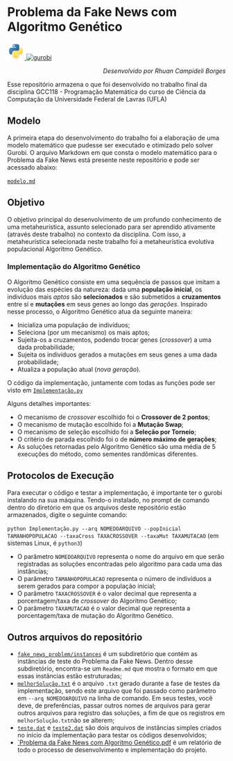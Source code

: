 #  Problema da Fake News com Algoritmo Genético
<p align="left"> 
<a href="https://www.python.org" target="_blank" rel="noreferrer"> <img src="https://raw.githubusercontent.com/devicons/devicon/master/icons/python/python-original.svg" alt="python" width="40" height="40"/> </a> 
<a href="https://www.gurobi.com/" target="_blank" rel="noreferrer"> <img src="https://avatars.githubusercontent.com/u/15114496?s=200&v=4" alt="gurobi" width="37" height="37"/> </a>
</p>  
<p align="right"> 
<i>Desenvolvido por Rhuan Campideli Borges</i>
</p> 

<p>Esse repositório armazena o que foi desenvolvido no trabalho final da disciplina GCC118 - Programação Matemática do curso de Ciência da Computação da Universidade Federal de Lavras (UFLA)</p>

## Modelo
A primeira etapa do desenvolvimento do trabalho foi a elaboração de uma modelo matemático que pudesse ser executado e otimizado pelo solver Gurobi. O arquivo Markdown em que consta o modelo matemático para o Problema da Fake News está presente neste repositório e pode ser acessado abaixo:

[`modelo.md`](https://github.com/rhuancborges/trabFinal-progMat/blob/main/modelo.md)

## Objetivo
O objetivo principal do desenvolvimento de um profundo conhecimento de uma metaheurística, assunto selecionado para ser aprendido ativamente (através deste trabalho) no contexto da disciplina. Com isso, a metaheurística selecionada neste trabalho foi a metaheurística evolutiva populacional Algoritmo Genético.

### Implementação do Algoritmo Genético
O Algoritmo Genético consiste em uma sequência de passos que imitam a evolução das espécies da natureza: dada uma **população inicial**, os indivíduos mais *aptos* são **selecionados** e são submetidos a **cruzamentos** entre si e **mutações** em seus genes ao longo das *gerações*. 
Inspirado nesse processo, o Algoritmo Genético atua da seguinte maneira:
- Inicializa uma população de indivíduos;
- Seleciona (por um mecanismo) os mais aptos;
- Sujeita-os a cruzamentos, podendo trocar genes (*crossover*) a uma dada probabilidade;
- Sujeita os indivíduos gerados a mutações em seus genes a uma dada probabilidade;
- Atualiza a população atual (*nova geração*).

O código da implementação, juntamente com todas as funções pode ser visto em [`Implementação.py`](https://github.com/rhuancborges/trabFinal-progMat/blob/main/Implementação.py)

Alguns detalhes importantes:

- O mecanismo de *crossover* escolhido foi o **Crossover de 2 pontos**;
- O mecanismo de mutação escolhido foi a **Mutação Swap**;
- O mecanismo de seleção escolhido foi a **Seleção por Torneio**;
- O critério de parada escolhido foi o de **número máximo de gerações**;
- As soluções retornadas pelo Algoritmo Genético são uma média de 5 execuções do método, como sementes randômicas diferentes.

## Protocolos de Execução
Para executar o código e testar a implementação, é importante ter o gurobi instalando na sua máquina. Tendo-o instalado, no prompt de comando dentro do diretório em que os arquivos deste repositório estão armazenados, digite o seguinte comando:

`python Implementação.py --arq NOMEDOARQUIVO --popInicial TAMANHOPOPULACAO --taxaCross TAXACROSSOVER --taxaMut TAXAMUTACAO` (em sistemas Linux, é `python3`)

- O parâmetro `NOMEDOARQUIVO` representa o nome do arquivo em que serão registradas as soluções encontradas pelo algoritmo para cada uma das instâncias;
- O parâmetro `TAMANHOPOPULACAO` representa o número de indivíduos a serem gerados para compor a população inicial;
- O parâmetro `TAXACROSSOVER` é o valor decimal que representa a porcentagem/taxa de *crossover* do Algoritmo Genético;
- O parâmetro `TAXAMUTACAO` é o valor decimal que representa a porcentagem/taxa de mutação do Algoritmo Genético.
  
## Outros arquivos do repositório

- [`fake_news_problem/instances`](https://github.com/rhuancborges/trabFinal-progMat/tree/main/fake_news_problem/instances) é um subdiretório que contém as instâncias de teste do Problema da Fake News. Dentro desse subdiretório, encontra-se um `Readme.md` que mostra o formato em que essas instâncias estão estruturadas;
- [`melhorSolução.txt`](https://github.com/rhuancborges/trabFinal-progMat/blob/main/melhorSolu%C3%A7%C3%A3o.txt) é o arquivo `.txt` gerado durante a fase de testes da implementação, sendo este arquivo que foi passado como parâmetro em `--arq NOMEDOARQUIVO` na linha de comando. Em seus testes, você deve, de preferências, passar outros nomes de arquivos para gerar outros arquivos para registro das soluções, a fim de que os registros em `melhorSolução.txt`não se alterem;
- [`teste.dat`](https://github.com/rhuancborges/trabFinal-progMat/blob/main/teste.dat) e [`teste2.dat`](https://github.com/rhuancborges/trabFinal-progMat/blob/main/teste2.dat) são dois arquivos de instâncias simples criados no início da implementação para testar os códigos desenvolvidos;
- [`Problema da Fake News com Algoritmo Genético.pdf](https://github.com/rhuancborges/trabFinal-progMat/blob/main/Problema%20da%20Fake%20News%20com%20Algoritmo%20Gen%C3%A9tico.pdf) é um relatório de todo o processo de desenvolvimento e implementação do projeto.

